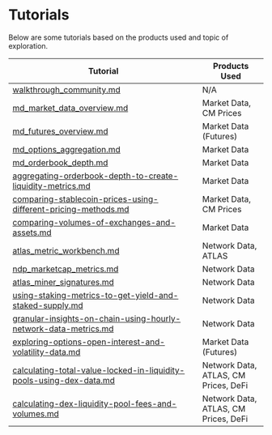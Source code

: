 # Tutorials

Below are some tutorials based on the products used and topic of exploration.

<table><thead><tr><th width="359">Tutorial</th><th>Products Used</th></tr></thead><tbody><tr><td><a data-mention href="walkthrough_community.md">walkthrough_community.md</a></td><td>N/A</td></tr><tr><td><a data-mention href="md_market_data_overview.md">md_market_data_overview.md</a></td><td>Market Data, CM Prices</td></tr><tr><td><a data-mention href="md_futures_overview.md">md_futures_overview.md</a></td><td>Market Data (Futures)</td></tr><tr><td><a data-mention href="md_options_aggregation.md">md_options_aggregation.md</a></td><td>Market Data</td></tr><tr><td><a data-mention href="md_orderbook_depth.md">md_orderbook_depth.md</a></td><td>Market Data</td></tr><tr><td><a data-mention href="aggregating-orderbook-depth-to-create-liquidity-metrics.md">aggregating-orderbook-depth-to-create-liquidity-metrics.md</a></td><td>Market Data</td></tr><tr><td><a data-mention href="comparing-stablecoin-prices-using-different-pricing-methods.md">comparing-stablecoin-prices-using-different-pricing-methods.md</a></td><td>Market Data, CM Prices</td></tr><tr><td><a data-mention href="comparing-volumes-of-exchanges-and-assets.md">comparing-volumes-of-exchanges-and-assets.md</a></td><td>Market Data</td></tr><tr><td><a data-mention href="atlas_metric_workbench.md">atlas_metric_workbench.md</a></td><td>Network Data, ATLAS</td></tr><tr><td><a data-mention href="ndp_marketcap_metrics.md">ndp_marketcap_metrics.md</a></td><td>Network Data</td></tr><tr><td><a data-mention href="atlas_miner_signatures.md">atlas_miner_signatures.md</a></td><td>Network Data</td></tr><tr><td><a data-mention href="using-staking-metrics-to-get-yield-and-staked-supply.md">using-staking-metrics-to-get-yield-and-staked-supply.md</a></td><td>Network Data</td></tr><tr><td><a data-mention href="granular-insights-on-chain-using-hourly-network-data-metrics.md">granular-insights-on-chain-using-hourly-network-data-metrics.md</a></td><td>Network Data</td></tr><tr><td><a data-mention href="exploring-options-open-interest-and-volatility-data.md">exploring-options-open-interest-and-volatility-data.md</a></td><td>Market Data (Futures)</td></tr><tr><td><a data-mention href="calculating-total-value-locked-in-liquidity-pools-using-dex-data.md">calculating-total-value-locked-in-liquidity-pools-using-dex-data.md</a></td><td>Network Data, ATLAS, CM Prices, DeFi</td></tr><tr><td><a data-mention href="calculating-dex-liquidity-pool-fees-and-volumes.md">calculating-dex-liquidity-pool-fees-and-volumes.md</a></td><td>Network Data, ATLAS, CM Prices, DeFi</td></tr></tbody></table>



